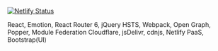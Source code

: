 [![Netlify Status](https://api.netlify.com/api/v1/badges/4a2c2b1f-33bb-4141-9771-d0529a2435df/deploy-status)](https://neo-nasa.netlify.app)

React, Emotion, React Router 6, jQuery
HSTS, Webpack, Open Graph, Popper, Module Federation
Cloudflare, jsDelivr, cdnjs, Netlify
PaaS, Bootstrap(UI)
